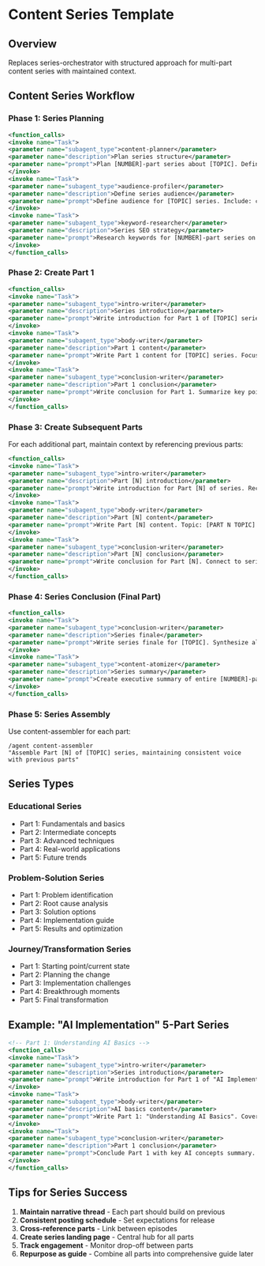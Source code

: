 # Content Series Template

## Overview
Replaces series-orchestrator with structured approach for multi-part content series with maintained context.

## Content Series Workflow

### Phase 1: Series Planning
```xml
<function_calls>
<invoke name="Task">
<parameter name="subagent_type">content-planner</parameter>
<parameter name="description">Plan series structure</parameter>
<parameter name="prompt">Plan [NUMBER]-part series about [TOPIC]. Define: overarching narrative, individual episode topics, progression/build-up, target length per part.</parameter>
</invoke>
<invoke name="Task">
<parameter name="subagent_type">audience-profiler</parameter>
<parameter name="description">Define series audience</parameter>
<parameter name="prompt">Define audience for [TOPIC] series. Include: commitment level for multi-part content, preferred format, consumption patterns.</parameter>
</invoke>
<invoke name="Task">
<parameter name="subagent_type">keyword-researcher</parameter>
<parameter name="description">Series SEO strategy</parameter>
<parameter name="prompt">Research keywords for [NUMBER]-part series on [TOPIC]. Include series-specific terms, episode variations, long-tail opportunities.</parameter>
</invoke>
</function_calls>
```

### Phase 2: Create Part 1
```xml
<function_calls>
<invoke name="Task">
<parameter name="subagent_type">intro-writer</parameter>
<parameter name="description">Series introduction</parameter>
<parameter name="prompt">Write introduction for Part 1 of [TOPIC] series. Hook readers, preview entire series, establish value proposition.</parameter>
</invoke>
<invoke name="Task">
<parameter name="subagent_type">body-writer</parameter>
<parameter name="description">Part 1 content</parameter>
<parameter name="prompt">Write Part 1 content for [TOPIC] series. Focus: [PART 1 TOPIC]. Include hooks for Part 2. Length: [WORD COUNT].</parameter>
</invoke>
<invoke name="Task">
<parameter name="subagent_type">conclusion-writer</parameter>
<parameter name="description">Part 1 conclusion</parameter>
<parameter name="prompt">Write conclusion for Part 1. Summarize key points, tease Part 2 content, include CTA to follow series.</parameter>
</invoke>
</function_calls>
```

### Phase 3: Create Subsequent Parts
For each additional part, maintain context by referencing previous parts:

```xml
<function_calls>
<invoke name="Task">
<parameter name="subagent_type">intro-writer</parameter>
<parameter name="description">Part [N] introduction</parameter>
<parameter name="prompt">Write introduction for Part [N] of series. Recap Part [N-1], bridge to current topic: [PART N TOPIC].</parameter>
</invoke>
<invoke name="Task">
<parameter name="subagent_type">body-writer</parameter>
<parameter name="description">Part [N] content</parameter>
<parameter name="prompt">Write Part [N] content. Topic: [PART N TOPIC]. Build on: [paste key points from previous parts]. Length: [WORD COUNT].</parameter>
</invoke>
<invoke name="Task">
<parameter name="subagent_type">conclusion-writer</parameter>
<parameter name="description">Part [N] conclusion</parameter>
<parameter name="prompt">Write conclusion for Part [N]. Connect to series arc, preview next part (or series conclusion if final).</parameter>
</invoke>
</function_calls>
```

### Phase 4: Series Conclusion (Final Part)
```xml
<function_calls>
<invoke name="Task">
<parameter name="subagent_type">conclusion-writer</parameter>
<parameter name="description">Series finale</parameter>
<parameter name="prompt">Write series finale for [TOPIC]. Synthesize all [NUMBER] parts, provide actionable takeaways, strong final CTA.</parameter>
</invoke>
<invoke name="Task">
<parameter name="subagent_type">content-atomizer</parameter>
<parameter name="description">Series summary</parameter>
<parameter name="prompt">Create executive summary of entire [NUMBER]-part series. Extract key points from each part for overview document.</parameter>
</invoke>
</function_calls>
```

### Phase 5: Series Assembly
Use content-assembler for each part:
```
/agent content-assembler
"Assemble Part [N] of [TOPIC] series, maintaining consistent voice with previous parts"
```

## Series Types

### Educational Series
- Part 1: Fundamentals and basics
- Part 2: Intermediate concepts
- Part 3: Advanced techniques
- Part 4: Real-world applications
- Part 5: Future trends

### Problem-Solution Series
- Part 1: Problem identification
- Part 2: Root cause analysis
- Part 3: Solution options
- Part 4: Implementation guide
- Part 5: Results and optimization

### Journey/Transformation Series
- Part 1: Starting point/current state
- Part 2: Planning the change
- Part 3: Implementation challenges
- Part 4: Breakthrough moments
- Part 5: Final transformation

## Example: "AI Implementation" 5-Part Series

```xml
<!-- Part 1: Understanding AI Basics -->
<function_calls>
<invoke name="Task">
<parameter name="subagent_type">intro-writer</parameter>
<parameter name="description">Series introduction</parameter>
<parameter name="prompt">Write introduction for Part 1 of "AI Implementation" series. Hook: AI transformation statistics. Preview all 5 parts.</parameter>
</invoke>
<invoke name="Task">
<parameter name="subagent_type">body-writer</parameter>
<parameter name="description">AI basics content</parameter>
<parameter name="prompt">Write Part 1: "Understanding AI Basics". Cover ML vs AI, common applications, business value. 1500 words.</parameter>
</invoke>
<invoke name="Task">
<parameter name="subagent_type">conclusion-writer</parameter>
<parameter name="description">Part 1 conclusion</parameter>
<parameter name="prompt">Conclude Part 1 with key AI concepts summary. Tease Part 2: "Assessing Your AI Readiness".</parameter>
</invoke>
</function_calls>
```

## Tips for Series Success

1. **Maintain narrative thread** - Each part should build on previous
2. **Consistent posting schedule** - Set expectations for release
3. **Cross-reference parts** - Link between episodes
4. **Create series landing page** - Central hub for all parts
5. **Track engagement** - Monitor drop-off between parts
6. **Repurpose as guide** - Combine all parts into comprehensive guide later